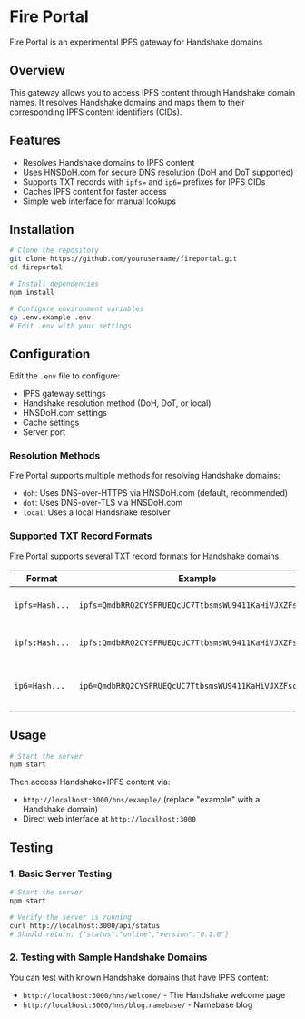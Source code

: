 # Fire Portal
Fire Portal is an experimental IPFS gateway for Handshake domains

## Overview
This gateway allows you to access IPFS content through Handshake domain names. It resolves Handshake domains and maps them to their corresponding IPFS content identifiers (CIDs).

## Features
- Resolves Handshake domains to IPFS content
- Uses HNSDoH.com for secure DNS resolution (DoH and DoT supported)
- Supports TXT records with `ipfs=` and `ip6=` prefixes for IPFS CIDs
- Caches IPFS content for faster access
- Simple web interface for manual lookups

## Installation
```bash
# Clone the repository
git clone https://github.com/yourusername/fireportal.git
cd fireportal

# Install dependencies
npm install

# Configure environment variables
cp .env.example .env
# Edit .env with your settings
```

## Configuration
Edit the `.env` file to configure:
- IPFS gateway settings
- Handshake resolution method (DoH, DoT, or local)
- HNSDoH.com settings
- Cache settings
- Server port

### Resolution Methods
Fire Portal supports multiple methods for resolving Handshake domains:

- `doh`: Uses DNS-over-HTTPS via HNSDoH.com (default, recommended)
- `dot`: Uses DNS-over-TLS via HNSDoH.com
- `local`: Uses a local Handshake resolver

### Supported TXT Record Formats

Fire Portal supports several TXT record formats for Handshake domains:

| Format | Example | Description |
|--------|---------|-------------|
| `ipfs=Hash...` | `ipfs=QmdbRRQ2CYSFRUEQcUC7TtbsmsWU9411KaHiVJXZFscBNn` | Standard format with equals sign |
| `ipfs:Hash...` | `ipfs:QmdbRRQ2CYSFRUEQcUC7TtbsmsWU9411KaHiVJXZFscBNn` | Alternative format with colon |
| `ip6=Hash...` | `ip6=QmdbRRQ2CYSFRUEQcUC7TtbsmsWU9411KaHiVJXZFscBNn` | Legacy format (equivalent to ipfs=) |

## Usage
```bash
# Start the server
npm start
```

Then access Handshake+IPFS content via:
- `http://localhost:3000/hns/example/` (replace "example" with a Handshake domain)
- Direct web interface at `http://localhost:3000`

## Testing
### 1. Basic Server Testing
```bash
# Start the server
npm start

# Verify the server is running
curl http://localhost:3000/api/status
# Should return: {"status":"online","version":"0.1.0"}
```

### 2. Testing with Sample Handshake Domains
You can test with known Handshake domains that have IPFS content:

- `http://localhost:3000/hns/welcome/` - The Handshake welcome page
- `http://localhost:3000/hns/blog.namebase/` - Namebase blog